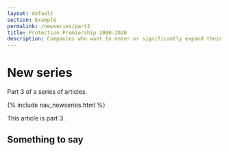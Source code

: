```yaml
---
layout: default
section: Example
permalink: /newseries/part3
title: Protection Premiership 2000-2020
description: Companies who want to enter or significantly expand their presence in the UK protection market should review the protection landscape.
---
```


# New series

Part 3 of a series of articles.

{% include nav_newseries.html %}

This article is part 3.

## Something to say
